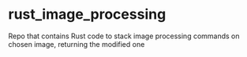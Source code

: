# rust_image_processing
Repo that contains Rust code to stack image processing commands on chosen image, returning the modified one
